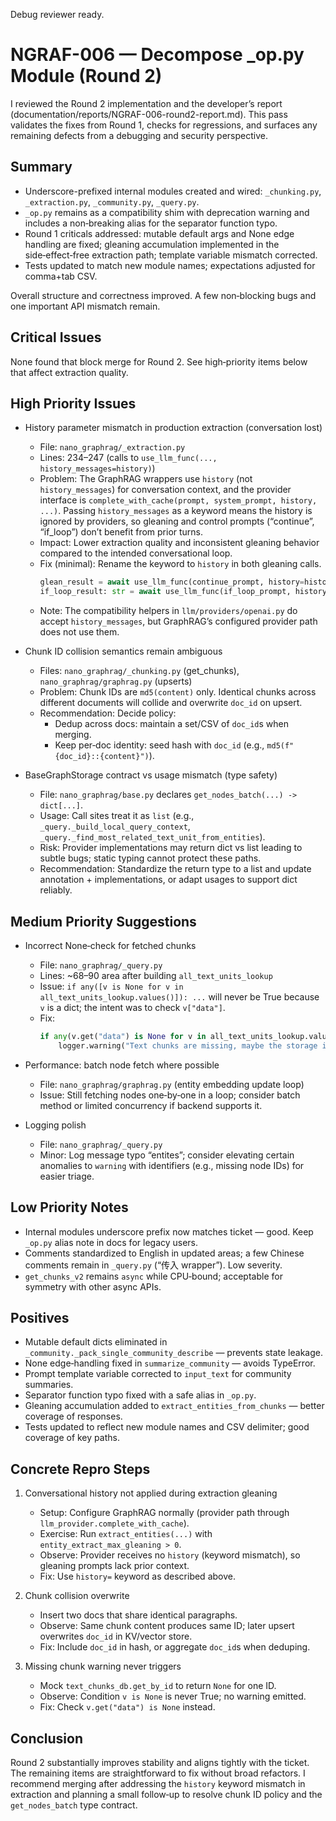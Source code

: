 Debug reviewer ready.

# NGRAF-006 — Decompose _op.py Module (Round 2)

I reviewed the Round 2 implementation and the developer’s report (documentation/reports/NGRAF-006-round2-report.md). This pass validates the fixes from Round 1, checks for regressions, and surfaces any remaining defects from a debugging and security perspective.

## Summary
- Underscore-prefixed internal modules created and wired: `_chunking.py`, `_extraction.py`, `_community.py`, `_query.py`.
- `_op.py` remains as a compatibility shim with deprecation warning and includes a non‑breaking alias for the separator function typo.
- Round 1 criticals addressed: mutable default args and None edge handling are fixed; gleaning accumulation implemented in the side‑effect‑free extraction path; template variable mismatch corrected.
- Tests updated to match new module names; expectations adjusted for comma+tab CSV.

Overall structure and correctness improved. A few non‑blocking bugs and one important API mismatch remain.

## Critical Issues
None found that block merge for Round 2. See high‑priority items below that affect extraction quality.

## High Priority Issues

- History parameter mismatch in production extraction (conversation lost)
  - File: `nano_graphrag/_extraction.py`
  - Lines: 234–247 (calls to `use_llm_func(..., history_messages=history)`)
  - Problem: The GraphRAG wrappers use `history` (not `history_messages`) for conversation context, and the provider interface is `complete_with_cache(prompt, system_prompt, history, ...)`. Passing `history_messages` as a keyword means the history is ignored by providers, so gleaning and control prompts (“continue”, “if_loop”) don’t benefit from prior turns.
  - Impact: Lower extraction quality and inconsistent gleaning behavior compared to the intended conversational loop.
  - Fix (minimal): Rename the keyword to `history` in both gleaning calls.
    ```python
    glean_result = await use_llm_func(continue_prompt, history=history)
    if_loop_result: str = await use_llm_func(if_loop_prompt, history=history)
    ```
  - Note: The compatibility helpers in `llm/providers/openai.py` do accept `history_messages`, but GraphRAG’s configured provider path does not use them.

- Chunk ID collision semantics remain ambiguous
  - Files: `nano_graphrag/_chunking.py` (get_chunks), `nano_graphrag/graphrag.py` (upserts)
  - Problem: Chunk IDs are `md5(content)` only. Identical chunks across different documents will collide and overwrite `doc_id` on upsert.
  - Recommendation: Decide policy:
    - Dedup across docs: maintain a set/CSV of `doc_id`s when merging.
    - Keep per‑doc identity: seed hash with `doc_id` (e.g., `md5(f"{doc_id}::{content}")`).

- BaseGraphStorage contract vs usage mismatch (type safety)
  - File: `nano_graphrag/base.py` declares `get_nodes_batch(...) -> dict[...]`.
  - Usage: Call sites treat it as `list` (e.g., `_query._build_local_query_context`, `_query._find_most_related_text_unit_from_entities`).
  - Risk: Provider implementations may return dict vs list leading to subtle bugs; static typing cannot protect these paths.
  - Recommendation: Standardize the return type to a list and update annotation + implementations, or adapt usages to support dict reliably.

## Medium Priority Suggestions

- Incorrect None‑check for fetched chunks
  - File: `nano_graphrag/_query.py`
  - Lines: ~68–90 area after building `all_text_units_lookup`
  - Issue: `if any([v is None for v in all_text_units_lookup.values()]): ...` will never be True because `v` is a dict; the intent was to check `v["data"]`.
  - Fix:
    ```python
    if any(v.get("data") is None for v in all_text_units_lookup.values()):
        logger.warning("Text chunks are missing, maybe the storage is damaged")
    ```

- Performance: batch node fetch where possible
  - File: `nano_graphrag/graphrag.py` (entity embedding update loop)
  - Issue: Still fetching nodes one‑by‑one in a loop; consider batch method or limited concurrency if backend supports it.

- Logging polish
  - File: `nano_graphrag/_query.py`
  - Minor: Log message typo “entites”; consider elevating certain anomalies to `warning` with identifiers (e.g., missing node IDs) for easier triage.

## Low Priority Notes
- Internal modules underscore prefix now matches ticket — good. Keep `_op.py` alias note in docs for legacy users.
- Comments standardized to English in updated areas; a few Chinese comments remain in `_query.py` (“传入 wrapper”). Low severity.
- `get_chunks_v2` remains `async` while CPU‑bound; acceptable for symmetry with other async APIs.

## Positives
- Mutable default dicts eliminated in `_community._pack_single_community_describe` — prevents state leakage.
- None edge‑handling fixed in `summarize_community` — avoids TypeError.
- Prompt template variable corrected to `input_text` for community summaries.
- Separator function typo fixed with a safe alias in `_op.py`.
- Gleaning accumulation added to `extract_entities_from_chunks` — better coverage of responses.
- Tests updated to reflect new module names and CSV delimiter; good coverage of key paths.

## Concrete Repro Steps

1) Conversational history not applied during extraction gleaning
   - Setup: Configure GraphRAG normally (provider path through `llm_provider.complete_with_cache`).
   - Exercise: Run `extract_entities(...)` with `entity_extract_max_gleaning > 0`.
   - Observe: Provider receives no `history` (keyword mismatch), so gleaning prompts lack prior context.
   - Fix: Use `history=` keyword as described above.

2) Chunk collision overwrite
   - Insert two docs that share identical paragraphs.
   - Observe: Same chunk content produces same ID; later upsert overwrites `doc_id` in KV/vector store.
   - Fix: Include `doc_id` in hash, or aggregate `doc_id`s when deduping.

3) Missing chunk warning never triggers
   - Mock `text_chunks_db.get_by_id` to return `None` for one ID.
   - Observe: Condition `v is None` is never True; no warning emitted.
   - Fix: Check `v.get("data") is None` instead.

## Conclusion

Round 2 substantially improves stability and aligns tightly with the ticket. The remaining items are straightforward to fix without broad refactors. I recommend merging after addressing the `history` keyword mismatch in extraction and planning a small follow‑up to resolve chunk ID policy and the `get_nodes_batch` type contract.

